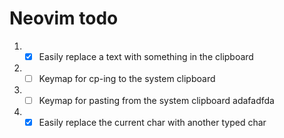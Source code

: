 # Neovim todo

1. - [x] Easily replace a text with something in the clipboard
2. - [ ] Keymap for cp-ing to the system clipboard
3. - [ ] Keymap for pasting from the system clipboard
adafadfda
4. - [x] Easily replace the current char with another typed char
